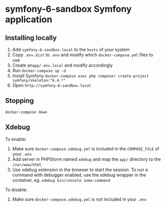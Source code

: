 symfony-6-sandbox Symfony application
============================

## Installing locally

1. Add `symfony-6-sandbox.local` to the `hosts` of your system
2. Copy `.env.dist` to `.env` and modify which `docker-compose.yml` files to use
3. Create an`app/.env.local` and modify accordingly
4. Run `docker-compose up -d`
5. Install Symfony `docker-compose exec php composer create-project symfony/skeleton:"6.4.*"`
6. Open `http://symfony-6-sandbox.local`

## Stopping

`docker-compose down`


## Xdebug

To enable:

1. Make sure `docker-compose.xdebug.yml` is included in the `COMPOSE_FILE` of your `.env`
2. Add server in PHPStorm named `xdebug` and map the `app/` directory to the `/var/www/html`
3. Use xdebug extension in the browser to start the session. To run a command with debugger 
   enabled, use the xdebug wrapper in the container, eg. `xdebug bin/console some:command`

To disable:

1. Make sure `docker-compose.xdebug.yml` is not included in your `.env`
